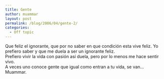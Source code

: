 ```yaml
---
title: Gente
author: muammar
layout: post
permalink: /blog/2006/04/gente-2/
categories:
  - Off topic
---
```

Que feliz el ignorante, que por no saber en que condición esta vive feliz. Yo prefiero saber y que me duela a ser un ignorante feliz.  
Prefiero vivir la vida con pasión así duela, pero por lo menos me hace sentir vivo.  
A veces uno conoce gente que igual como entran a tu vida, se van&#8230;  
Muammar.